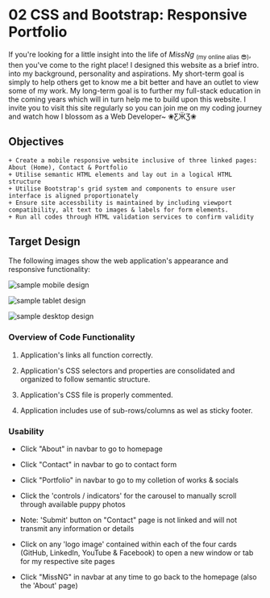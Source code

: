 # 02 CSS and Bootstrap: Responsive Portfolio

If you're looking for a little insight into the life of _MissNg_ <sub>(my online alias 😎)</sub>, then you've come to the right place! I designed this website as a brief intro. into my background, personality and aspirations. My short-term goal is simply to help others get to know me a bit better and have an outlet to view some of my work. My long-term goal is to further my full-stack education in the coming years which will in turn help me to build upon this website. I invite you to visit this site regularly so you can join me on my coding journey and watch how I blossom as a Web Developer~ ❀ƸӜƷ❀

## Objectives
```
+ Create a mobile responsive website inclusive of three linked pages: About (Home), Contact & Portfolio
+ Utilise semantic HTML elements and lay out in a logical HTML structure
+ Utilise Bootstrap's grid system and components to ensure user interface is aligned proportionately
+ Ensure site accessbility is maintained by including viewport compatibility, alt text to images & labels for form elements.
+ Run all codes through HTML validation services to confirm validity

```

## Target Design

The following images show the web application's appearance and responsive functionality:

![sample mobile design](https://sydney.bootcampcontent.com/university-of-sydney/usyd-syd-fsf-pt-11-2020-u-c/blob/master/Week2_CSS-Bootstrap/Homework/Assets/Images/400-contact.png)

![sample tablet design](https://sydney.bootcampcontent.com/university-of-sydney/usyd-syd-fsf-pt-11-2020-u-c/blob/master/Week2_CSS-Bootstrap/Homework/Assets/Images/768-portfolio.png)

![sample desktop design](https://sydney.bootcampcontent.com/university-of-sydney/usyd-syd-fsf-pt-11-2020-u-c/blob/master/Week2_CSS-Bootstrap/Homework/Assets/Images/992-index.png)

### Overview of Code Functionality

1. Application's links all function correctly.

2. Application's CSS selectors and properties are consolidated and organized to follow semantic structure.

3. Application's CSS file is properly commented.

4. Application includes use of sub-rows/columns as wel as sticky footer.

### Usability

* Click "About" in navbar to go to homepage

* Click "Contact" in navbar to go to contact form

* Click "Portfolio" in navbar to go to my colletion of works & socials

* Click the 'controls / indicators' for the carousel to manually scroll through available puppy photos

* Note: 'Submit' button on "Contact" page is not linked and will not transmit any information or details

* Click on any 'logo image' contained within each of the four cards (GitHub, LinkedIn, YouTube & Facebook) to open a new window or tab for my respective site pages

* Click "MissNG" in navbar at any time to go back to the homepage (also the 'About' page)